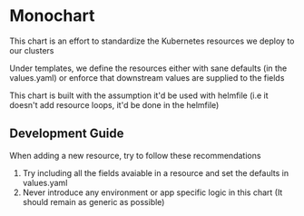 # Monochart

This chart is an effort to standardize the Kubernetes resources we deploy to our clusters

Under templates, we define the resources either with sane defaults (in the values.yaml) or enforce that downstream values are supplied to the fields

This chart is built with the assumption it'd be used with helmfile (i.e it doesn't add resource loops, it'd be done in the helmfile)

## Development Guide

When adding a new resource, try to follow these recommendations
1. Try including all the fields avaiable in a resource and set the defaults in values.yaml
2. Never introduce any environment or app specific logic in this chart (It should remain as generic as possible)
